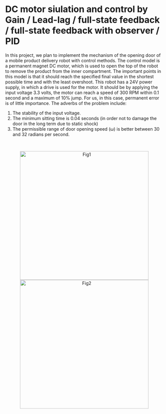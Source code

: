 # DC motor siulation and control by Gain / Lead-lag / full-state feedback / full-state feedback with observer / PID
In this project, we plan to implement the mechanism of the opening door of a mobile product delivery robot with control methods.
The control model is a permanent magnet DC motor, which is used to open the top of the robot to remove the product from the inner compartment.
The important points in this model is that it should reach the specified final value in the shortest possible time and with the least overshoot.
This robot has a 24V power supply, in which a drive is used for the motor. It should be by applying the input voltage
 3.3 volts, the motor can reach a speed of 300 RPM within 0.1 second and a maximum of 10% jump.
For us, in this case, permanent error is of little importance. The adverbs of the problem include:
1. The stability of the input voltage.
2. The minimum sitting time is 0.04 seconds (in order not to damage the door in the long term due to static shock)
3. The permissible range of door opening speed (ω) is better between 30 and 32 radians per second.
  <br />

<p align="center">
  <img title="Fig1" height="410" src="images/Figure_1.png">
  <br />
  <img title="Fig2" height="410" src="images/Figure_2.png">
  <br />

</p>

